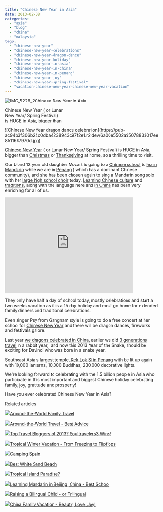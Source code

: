 ```yaml
---
title: "Chinese New Year in Asia"
date: 2013-02-08
categories: 
  - "asia"
  - "blog"
  - "china"
  - "malaysia"
tags: 
  - "chinese-new-year"
  - "chinese-new-year-celebrations"
  - "chinese-new-year-dragon-dance"
  - "chinese-new-year-holiday"
  - "chinese-new-year-in-asia"
  - "chinese-new-year-in-china"
  - "chinese-new-year-in-penang"
  - "chinese-new-year-joy"
  - "chinese-new-year-spring-festival"
  - "vacation-chinese-new-year-chinese-new-year-vacation"
---
```


![IMG_5228_2](https://pub-ac94b3f306b24c0dba4238943c97f2e1.r2.dev/6a00e5502a95078833017ee8511610970d.jpg)Chinese New Year in Asia  
  
Chinese New Year ( or Lunar  
New Year/ Spring Festival)  
is HUGE in Asia, bigger than

<!--more--> ![Chinese New Year dragon dance celebration](https://pub-ac94b3f306b24c0dba4238943c97f2e1.r2.dev/6a00e5502a95078833017ee8511667970d.jpg)  
  
[Chinese New Year](http://soultravelers3new.local/2011/02/20-stunning-photos-chinese-new-year-georgetown-penang.html "Chinese new year stunning photos") ( or Lunar New Year/ Spring Festival) is HUGE in Asia, bigger than [Christmas](http://soultravelers3new.local/2010/12/tropical-christmas-abroad-in-asia.html "Christmas in Asia") or [Thanksgiving](http://soultravelers3new.local/2012/11/thanksgiving-in-china.html "Thanksgiving in China") at home, so a thrilling time to visit.  
  
Our blond 12 year old daughter Mozart is going to a [Chinese school](http://soultravelers3new.local/2012/07/chinese-school-in-asia-11-year-old-american-doing-physics-in-mandarin.html "American in Chinese school") to [learn Mandarin](http://soultravelers3new.local/2013/01/learning-mandarin-in-beijing-china-best-school.html "learning Mandarin best school Beijing") while we are in [Penang](http://soultravelers3new.local/2012/06/why-learn-mandarin-in-tropical-asia-penang.html "Penang Chinese school") ( which has a dominant Chinese community), and she has been chosen again to sing a Mandarin song solo with her [large high school choir](http://soultravelers3new.local/2011/04/earth-day-song-solo-and-1st-place.html "high school choir mandarin song") today. [Learning Chinese culture](http://soultravelers3new.local/2012/06/chines.html "learning chinese culture - teas ceremony") and [traditions](http://soultravelers3new.local/2012/04/the-beauty-of-traditional-chinese-culture.html "Chinese traditional culture"), along with the language here and i[n China](http://soultravelers3new.local/2012/11/china-travel-in-the-autumn.html "China travel") has been very enriching for all of us.  
  
  

<iframe src="http://www.youtube.com/embed/fwbU_OGfSQg?rel=0" frameborder="0" height="315" width="420"></iframe>

  
  
  
They only have half a day of school today, mostly celebrations and start a two weeks vacation as it is a 15 day holiday and most go home for extended family dinners and traditional celebrations.  
  
Even singer Psy from Gangnam style is going to do a free concert at her school for [Chinese New Year](http://soultravelers3new.local/2011/02/family-travel-year-of-the-rabbit-in-asia-photos-chinese-new-year-.html "Chinese New Year") and there will be dragon dances, fireworks and festivals galore.  
  
Last year [we dragons celebrated in China,](http://soultravelers3new.local/2012/11/visiting-china-and-dragons.html "dragons in China") earlier we did [3 generations travel](http://soultravelers3new.local/2011/01/traveling-with-grandma-3-generation-travel.html "3 generations travel") in a rabbit year,  and now this 2013 Year of the Snake, should be exciting for Davinci who was born in a snake year.  
  
Southeast Asia's largest temple[, Kek Lok Si in Penang](http://soultravelers3new.local/2012/09/stunning-kek-lok-si-largest-buddhist-temple-in-se-asia.html "Kek Lok Si temple in Penang on Chinese New Year") with be lit up again with 10,000 lanterns, 10,000 Buddhas, 230,000 decorative lights.  
  
We're looking forward to celebrating with the 1.5 billion people in Asia who participate in this most important and biggest Chinese holiday celebrating family, joy, gratitude and prosperty!  
  
Have you ever celebrated Chinese New Year in Asia?  
  
  

Related articles

[![](http://i.zemanta.com/134800869_80_80.jpg)](http://soultravelers3new.local/2012/12/around-the-world-family-travel.html)[Around-the-World Family Travel](http://soultravelers3new.local/2012/12/around-the-world-family-travel.html)

[![](http://i.zemanta.com/133178306_80_80.jpg)](http://soultravelers3new.local/2012/12/-around-the-world-travel-best-advice.html)[Around-the-World Travel - Best Advice](http://soultravelers3new.local/2012/12/-around-the-world-travel-best-advice.html)

[![](http://i.zemanta.com/135568483_80_80.jpg)](http://soultravelers3new.local/2013/01/top-travel-bloggers-of-2013-soultravelers3-wins-.html)[Top Travel Bloggers of 2013? Soultravelers3 Wins!](http://soultravelers3new.local/2013/01/top-travel-bloggers-of-2013-soultravelers3-wins-.html)

[![](http://i.zemanta.com/132755696_80_80.jpg)](http://soultravelers3new.local/2012/12/tropical-winter-vacation-from-freezing-to-flipflops.html)[Tropical Winter Vacation - From Freezing to Flipflops](http://soultravelers3new.local/2012/12/tropical-winter-vacation-from-freezing-to-flipflops.html)

[![](http://i.zemanta.com/137403788_80_80.jpg)](http://soultravelers3new.local/2013/01/camping-spain.html)[Camping Spain](http://soultravelers3new.local/2013/01/camping-spain.html)

[![](http://i.zemanta.com/135775485_80_80.jpg)](http://soultravelers3new.local/2013/01/best-white-sand-beach-.html)[Best White Sand Beach](http://soultravelers3new.local/2013/01/best-white-sand-beach-.html)

[![](http://i.zemanta.com/141946037_80_80.jpg)](http://soultravelers3new.local/2013/01/tropical-island-paradise.html)[Tropical Island Paradise?](http://soultravelers3new.local/2013/01/tropical-island-paradise.html)

[![](http://i.zemanta.com/141410675_80_80.jpg)](http://soultravelers3new.local/2013/01/learning-mandarin-in-beijing-china-best-school.html)[Learning Mandarin in Beijing, China - Best School](http://soultravelers3new.local/2013/01/learning-mandarin-in-beijing-china-best-school.html)

[![](http://i.zemanta.com/137126168_80_80.jpg)](http://soultravelers3new.local/2013/01/raising-a-bilingual-child-or-trilingual.html)[Raising a Bilingual Child - or Trilingual](http://soultravelers3new.local/2013/01/raising-a-bilingual-child-or-trilingual.html)

[![](http://i.zemanta.com/132518557_80_80.jpg)](http://soultravelers3new.local/2012/12/china-family-vacation-beauty-love-joy-.html)[China Family Vacation - Beauty, Love, Joy!](http://soultravelers3new.local/2012/12/china-family-vacation-beauty-love-joy-.html)
